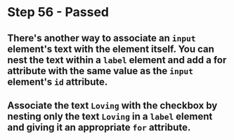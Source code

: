# Step 56 - Passed
## There's another way to associate an `input` element's text with the element itself. You can nest the text within a `label` element and add a for attribute with the same value as the `input` element's `id` attribute.

## Associate the text `Loving` with the checkbox by nesting only the text `Loving` in a `label` element and giving it an appropriate `for` attribute.